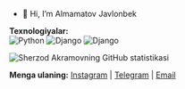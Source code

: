 - 👋 Hi, I’m Almamatov Javlonbek

**Texnologiyalar:**  
![Python](https://img.shields.io/badge/-Python-3776AB?style=flat&logo=python&logoColor=white) 
![Django](https://img.shields.io/badge/-Django-092E20?style=flat&logo=django&logoColor=white)
![Django](https://link_to_your_gif.com/django.gif)

![Sherzod Akramovning GitHub statistikasi](https://github-readme-stats.vercel.app/api?username=SherzodAkramov&show_icons=true&theme=radical)

**Menga ulaning:**
[Instagram](https://www.instagram.com/murodvc.1) | [Telegram](https://t.me/javlon1) | [Email](almamatovjavlonbek@gmail.com)

<!---
murodvc/murodvc is a ✨ special ✨ repository because its `README.md` (this file) appears on your GitHub profile.
You can click the Preview link to take a look at your changes.
--->

